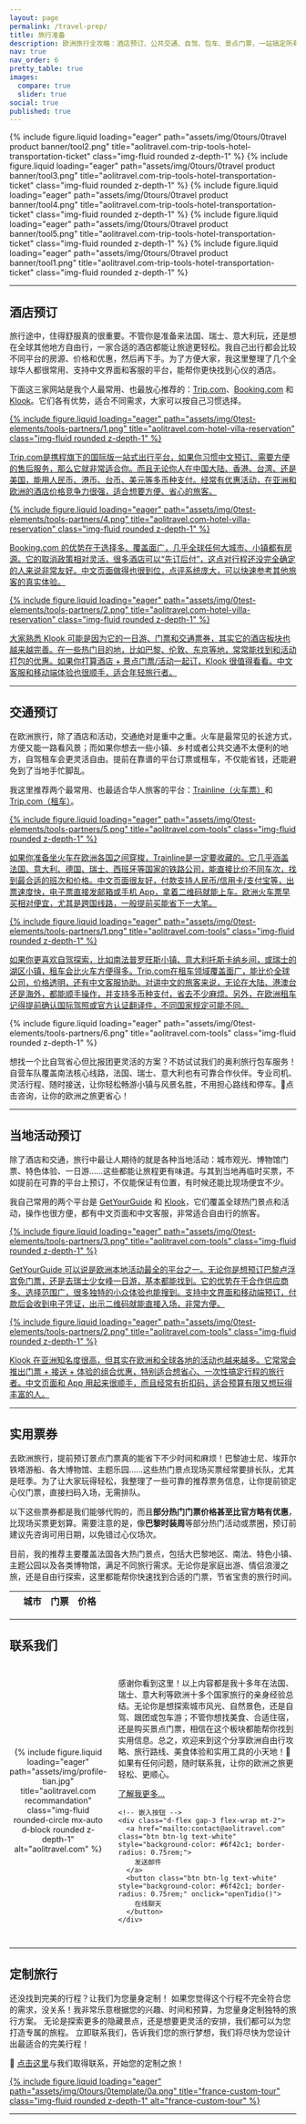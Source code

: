 ```yaml
---
layout: page
permalink: /travel-prep/
title: 旅行准备
description: 欧洲旅行全攻略：酒店预订、公共交通、自驾、包车、景点门票，一站搞定所有旅行必备工具！
nav: true
nav_order: 6
pretty_table: true
images:
  compare: true
  slider: true
social: true
published: true
---
```



<swiper-container keyboard="true" navigation="true" pagination="true" pagination-clickable="true" pagination-dynamic-bullets="true" rewind="true">
  <swiper-slide>  {% include figure.liquid loading="eager" path="assets/img/0tours/0travel product banner/tool2.png" title="aolitravel.com-trip-tools-hotel-transportation-ticket" class="img-fluid rounded z-depth-1" %}</swiper-slide>
  <swiper-slide>  {% include figure.liquid loading="eager" path="assets/img/0tours/0travel product banner/tool3.png" title="aolitravel.com-trip-tools-hotel-transportation-ticket" class="img-fluid rounded z-depth-1" %}</swiper-slide>
  <swiper-slide>  {% include figure.liquid loading="eager" path="assets/img/0tours/0travel product banner/tool4.png" title="aolitravel.com-trip-tools-hotel-transportation-ticket" class="img-fluid rounded z-depth-1" %}</swiper-slide>
  <swiper-slide>  {% include figure.liquid loading="eager" path="assets/img/0tours/0travel product banner/tool5.png" title="aolitravel.com-trip-tools-hotel-transportation-ticket" class="img-fluid rounded z-depth-1" %}</swiper-slide>
  <swiper-slide>  {% include figure.liquid loading="eager" path="assets/img/0tours/0travel product banner/tool1.png" title="aolitravel.com-trip-tools-hotel-transportation-ticket" class="img-fluid rounded z-depth-1" %}</swiper-slide>
</swiper-container>

---

## 酒店预订

旅行途中，住得舒服真的很重要。不管你是准备来法国、瑞士、意大利玩，还是想在全球其他地方自由行，一家合适的酒店都能让旅途更轻松。我自己出行都会比较不同平台的房源、价格和优惠，然后再下手。为了方便大家，我这里整理了几个全球华人都很常用、支持中文界面和客服的平台，能帮你更快找到心仪的酒店。

下面这三家网站是我个人最常用、也最放心推荐的：[Trip.com](https://www.trip.com/t/GfnOXXnehR2)、[Booking.com](https://www.booking.com/) 和 [Klook](https://affiliate.klook.com/redirect?aid=81133&aff_adid=1137208&k_site=https%3A%2F%2Fwww.klook.com%2F)。它们各有优势，适合不同需求，大家可以按自己习惯选择。

<div class="row">
  <div class="col-md-4">
    <a href="https://www.trip.com/t/GfnOXXnehR2" target="_blank" class="d-block text-decoration-none">
      {% include figure.liquid loading="eager" path="assets/img/0test-elements/tools-partners/1.png" title="aolitravel.com-hotel-villa-reservation" class="img-fluid rounded z-depth-1" %}
      <p class="fw-bold mt-2">Trip.com是携程旗下的国际版一站式出行平台，如果你习惯中文预订、需要方便的售后服务，那么它就非常适合你。而且无论你人在中国大陆、香港、台湾、还是美国，能用人民币、港币、台币、美元等多币种支付。经常有优惠活动，在亚洲和欧洲的酒店价格竞争力很强，适合想要方便、省心的旅客。</p>
    </a>
  </div>

  <div class="col-md-4">
    <a href="https://www.booking.com/" target="_blank" class="d-block text-decoration-none">
      {% include figure.liquid loading="eager" path="assets/img/0test-elements/tools-partners/4.png" title="aolitravel.com-hotel-villa-reservation" class="img-fluid rounded z-depth-1" %}
      <p class="fw-bold mt-2">Booking.com 的优势在于选择多、覆盖面广，几乎全球任何大城市、小镇都有房源。它的取消政策相对灵活，很多酒店可以“先订后付”，这点对行程还没完全确定的人来说非常友好。中文页面做得也很到位，点评系统庞大，可以快速参考其他旅客的真实体验。</p>
    </a>
  </div>

  <div class="col-md-4">
    <a href="https://affiliate.klook.com/redirect?aid=81133&aff_adid=1137208&k_site=https%3A%2F%2Fwww.klook.com%2F" target="_blank" class="d-block text-decoration-none">
      {% include figure.liquid loading="eager" path="assets/img/0test-elements/tools-partners/2.png" title="aolitravel.com-hotel-villa-reservation" class="img-fluid rounded z-depth-1" %}
      <p class="fw-bold mt-2">大家熟悉 Klook 可能是因为它的一日游、门票和交通票券，其实它的酒店板块也越来越完善。在一些热门目的地，比如巴黎、伦敦、东京等地，常常能找到和活动打包的优惠。如果你打算酒店 + 景点门票/活动一起订，Klook 很值得看看。中文客服和移动端体验也很顺手，适合年轻旅行者。</p>
    </a>
  </div>
</div>


---

## 交通预订

在欧洲旅行，除了酒店和活动，交通绝对是重中之重。火车是最常见的长途方式，方便又能一路看风景；而如果你想去一些小镇、乡村或者公共交通不太便利的地方，自驾租车会更灵活自由。提前在靠谱的平台订票或租车，不仅能省钱，还能避免到了当地手忙脚乱。

我这里推荐两个最常用、也最适合华人旅客的平台：[Trainline（火车票）](https://www.thetrainline.com/)和 [Trip.com（租车）](https://www.trip.com/t/ooxZ6LofhR2)。

<div class="row">
  <div class="col-md-4">
    <a href="https://www.thetrainline.com/">
      {% include figure.liquid loading="eager" path="assets/img/0test-elements/tools-partners/5.png" title="aolitravel.com-tools" class="img-fluid rounded z-depth-1" %}
      <p class="fw-bold mt-2">如果你准备坐火车在欧洲各国之间穿梭，Trainline是一定要收藏的。它几乎涵盖法国、意大利、德国、瑞士、西班牙等国家的铁路公司，能直接比价不同车次，找到最合适的班次和价格。中文页面很友好，付款支持人民币/信用卡/支付宝等，出票速度快，电子票直接发邮箱或手机 App，拿着二维码就能上车。欧洲火车票早买相对便宜，尤其是跨国线路，一般提前买能省下一大笔。</p>
    </a>
  </div>
  <div class="col-md-4">
    <a href="https://www.trip.com/t/ooxZ6LofhR2">
      {% include figure.liquid loading="eager" path="assets/img/0test-elements/tools-partners/1.png" title="aolitravel.com-tools" class="img-fluid rounded z-depth-1" %}
      <p class="fw-bold mt-2">如果你更喜欢自驾探索，比如南法普罗旺斯小镇、意大利托斯卡纳乡间，或瑞士的湖区小镇，租车会比火车方便得多。Trip.com在租车领域覆盖面广，能比价全球公司，价格透明，还有中文客服协助。对讲中文的旅客来说，无论在大陆、港澳台还是海外，都能顺手操作，并支持多币种支付，省去不少麻烦。另外，在欧洲租车记得提前确认国际驾照或官方认证翻译件，不同国家规定可能不同。</p>
    </a>
  </div>
 <div class="col-md-4">
  <div style="cursor:pointer;" onclick="openTidio()">
    {% include figure.liquid loading="eager" path="assets/img/0test-elements/tools-partners/6.png" title="aolitravel.com-tools" class="img-fluid rounded z-depth-1" %}
    <p class="fw-bold mt-2">想找一个比自驾省心但比报团更灵活的方案？不妨试试我们的奥利旅行包车服务！自营车队覆盖南法核心线路，法国、瑞士、意大利也有可靠合作伙伴。专业司机、灵活行程、随时接送，让你轻松畅游小镇与风景名胜，不用担心路线和停车。📩点击咨询，让你的欧洲之旅更省心！
    </p>
  </div>
 </div>
  
</div>

---

## 当地活动预订

除了酒店和交通，旅行中最让人期待的就是各种当地活动：城市观光、博物馆门票、特色体验、一日游……这些都能让旅程更有味道。与其到当地再临时买票，不如提前在可靠的平台上预订，不仅能保证有位置，有时候还能比现场便宜不少。

我自己常用的两个平台是 [GetYourGuide](https://gyg.me/Vt3w1cGQ) 和 [Klook](https://affiliate.klook.com/redirect?aid=81133&aff_adid=1137208&k_site=https%3A%2F%2Fwww.klook.com%2F)，它们覆盖全球热门景点和活动，操作也很方便，都有中文页面和中文客服，非常适合自由行的旅客。

<div class="row">
  <div class="col-md-4">
    <a href="https://gyg.me/Vt3w1cGQ">
      {% include figure.liquid loading="eager" path="assets/img/0test-elements/tools-partners/3.png" title="aolitravel.com-tools" class="img-fluid rounded z-depth-1" %}
      <p class="fw-bold mt-2">GetYourGuide 可以说是欧洲本地活动最全的平台之一。无论你是想预订巴黎卢浮宫免门票，还是去瑞士少女峰一日游，基本都能找到。它的优势在于合作供应商多、选择范围广，很多独特的小众体验也能搜到。支持中文界面和移动端预订，付款后会收到电子凭证，出示二维码就能直接入场，非常方便。</p>
    </a>
  </div>
  <div class="col-md-4">
    <a href="https://affiliate.klook.com/redirect?aid=81133&aff_adid=1137208&k_site=https%3A%2F%2Fwww.klook.com%2F">
      {% include figure.liquid loading="eager" path="assets/img/0test-elements/tools-partners/2.png" title="aolitravel.com-tools" class="img-fluid rounded z-depth-1" %}
      <p class="fw-bold mt-2">Klook 在亚洲知名度很高，但其实在欧洲和全球各地的活动也越来越多。它常常会推出门票 + 接送 + 体验的组合优惠，特别适合想省心、一次性搞定行程的旅行者。中文页面和 App 用起来很顺手，而且经常有折扣码，适合预算有限又想玩得丰富的人。</p>
    </a>
  </div>
</div>



---

## 实用票券

去欧洲旅行，提前预订景点门票真的能省下不少时间和麻烦！巴黎迪士尼、埃菲尔铁塔游船、各大博物馆、主题乐园……这些热门景点现场买票经常要排长队，尤其是旺季。为了让大家玩得轻松，我整理了一些可靠的推荐票务信息，让你提前锁定心仪门票，直接扫码入场，无需排队。

以下这些票券都是我们能够代购的，而且**部分热门门票价格甚至比官方略有优惠**，比现场买票更划算。需要注意的是，像**巴黎时装周**等部分热门活动或票圈，预订前建议先咨询可用日期，以免错过心仪场次。

目前，我的推荐主要覆盖法国各大热门景点，包括大巴黎地区、南法、特色小镇、主题公园以及各类博物馆，满足不同旅行需求。无论你是家庭出游、情侣浪漫之旅，还是自由行探索，这里都能帮你快速找到合适的门票，节省宝贵的旅行时间。

<table
  data-click-to-select="true"
  data-height="460"
  data-pagination="true"
  data-search="true"
  data-toggle="table"
  data-url="{{ '/assets/json/paris_tickets.json' | relative_url }}">
  <thead>
    <tr>
      <th data-checkbox="true"></th>
      <th data-field="城市" data-halign="left" data-align="left" data-sortable="true">城市</th>
      <th data-field="门票" data-halign="left" data-align="left" data-sortable="true">门票</th>
      <th data-field="价格" data-halign="left" data-align="left" data-sortable="true">价格</th>
    </tr>
  </thead>
</table>




---

## 联系我们

<!-- 人物介绍板块 -->
<div style="display: flex; align-items: center; gap: 20px; margin: 2em 0;">

  <!-- 左侧头像（圆形） -->
  <div style="flex: 1; text-align: center;">
    {% include figure.liquid loading="eager" path="assets/img/profile-tian.jpg" title="aolitravel.com recommandation" class="img-fluid rounded-circle mx-auto d-block rounded z-depth-1" alt="aolitravel.com" %}
  </div>

  <!-- 右侧文字内容 + 按钮 -->
  <div style="flex: 2;">
    <p>感谢你看到这里！以上内容都是我十多年在法国、瑞士、意大利等欧洲十多个国家旅行的亲身经验总结。无论你是想探索城市风光、自然景色，还是自驾、跟团或包车游；不管你想找美食、合适住宿，还是购买景点门票，相信在这个板块都能帮你找到实用信息。总之，欢迎来到这个分享欧洲自由行攻略、旅行路线、美食体验和实用工具的小天地！📩 如果有任何问题，随时联系我，让你的欧洲之旅更轻松、更顺心。</p>
    <p><a href="https://aolitravel.com/">了解我更多...</a></p>

    <!-- 嵌入按钮 -->
    <div class="d-flex gap-3 flex-wrap mt-2">
      <a href="mailto:contact@aolitravel.com" class="btn btn-lg text-white" style="background-color: #6f42c1; border-radius: 0.75rem;">
        发送邮件
      </a>
      <button class="btn btn-lg text-white" style="background-color: #6f42c1; border-radius: 0.75rem;" onclick="openTidio()">
        在线聊天
      </button>
    </div>
  </div>

</div>

<!-- 聊天脚本 -->
<script>
  function openTidio() {
    if (window.tidioChatApi) {
      window.tidioChatApi.open();
    } else {
      alert("聊天加载中，请稍后重试。");
    }
  }
</script>

---

## 定制旅行

还没找到完美的行程？让我们为您量身定制！
如果您觉得这个行程不完全符合您的需求，没关系！我非常乐意根据您的兴趣、时间和预算，为您量身定制独特的旅行方案。
无论是探索更多的隐藏景点，还是想要更灵活的安排，我们都可以为您打造专属的旅程。
立即联系我们，告诉我们您的旅行梦想，我们将尽快为您设计出最适合的完美行程！

💬 [点击这里](https://aolitravel.com/custom-travel/)与我们取得联系，开始您的定制之旅！

  <div>
    <a href="https://aolitravel.com/custom-travel/">
      {% include figure.liquid loading="eager" path="assets/img/0tours/0template/0a.png" title="france-custom-tour" class="img-fluid rounded z-depth-1" alt="france-custom-tour" %}
    </a>
  </div>

---
